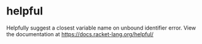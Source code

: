 helpful
=======

Helpfully suggest a closest variable name on unbound identifier error.
View the documentation at https://docs.racket-lang.org/helpful/
